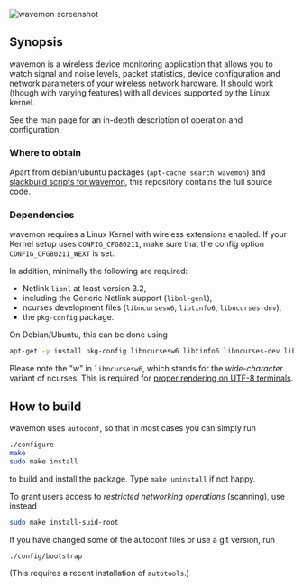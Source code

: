 ![wavemon screenshot](https://cloud.githubusercontent.com/assets/5132989/8640926/1f8436a0-28c6-11e5-9336-a79fd002c324.png)

## Synopsis

wavemon is a wireless device monitoring application that allows you to watch
signal and noise levels, packet statistics, device configuration and network
parameters of your wireless network hardware. It should work (though with
varying features) with all devices supported by the Linux kernel.

See the man page for an in-depth description of operation and configuration.

### Where to obtain

Apart from debian/ubuntu packages (`apt-cache search wavemon`) and [slackbuild  scripts for wavemon](https://slackbuilds.org/result/?search=wavemon&sv=), this repository contains the full source code.

### Dependencies

wavemon requires a Linux Kernel with wireless extensions enabled. If your Kernel setup uses `CONFIG_CFG80211`, make sure that the config option `CONFIG_CFG80211_WEXT` is set.

In addition, minimally the following are required:
* Netlink `libnl` at least version 3.2,
* including the Generic Netlink support (`libnl-genl`),
* ncurses development files (`libncursesw6`, `libtinfo6`, `libncurses-dev`),
* the `pkg-config` package.

On Debian/Ubuntu, this can be done using
```bash
apt-get -y install pkg-config libncursesw6 libtinfo6 libncurses-dev libnl-3-dev libnl-genl-3-dev
```

Please note the "w" in `libncursesw6`, which stands for the _wide-character_ variant of ncurses.
This is required for [proper rendering on UTF-8 terminals](https://github.com/uoaerg/wavemon/issues/70).

## How to build

wavemon uses `autoconf`, so that in most cases you can simply run
```bash
./configure
make
sudo make install
```
to build and install the package. Type `make uninstall` if not happy.

To grant users access to _restricted networking operations_ (scanning), use instead
```bash
sudo make install-suid-root
```
If you have changed some of the autoconf files or use a git version, run
```bash
./config/bootstrap
```
(This requires a recent installation of `autotools`.)
